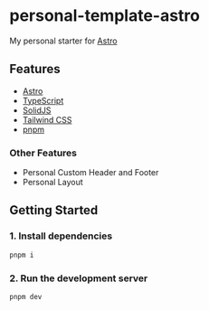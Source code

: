 # personal-template-astro

My personal starter for [Astro](https://astro.build/)

## Features

- [Astro](https://astro.build/)
- [TypeScript](https://www.typescriptlang.org/)
- [SolidJS](https://www.solidjs.com/)
- [Tailwind CSS](https://tailwindcss.com/)
- [pnpm](https://pnpm.io/)

### Other Features

- Personal Custom Header and Footer
- Personal Layout

## Getting Started

### 1. Install dependencies

```bash
pnpm i
```

### 2. Run the development server

```bash
pnpm dev
```

